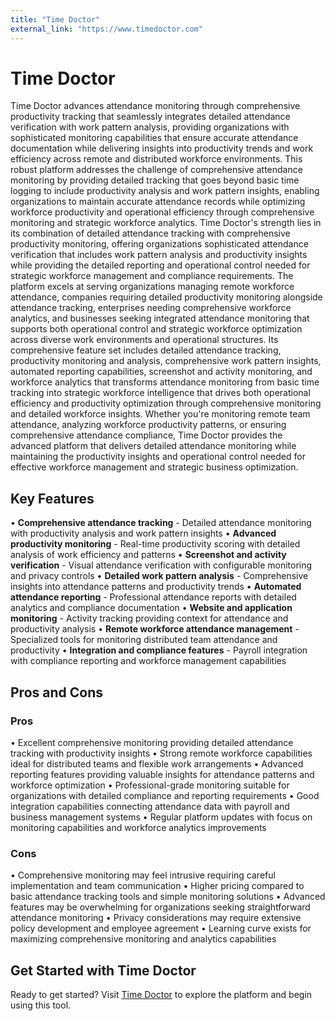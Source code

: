 ```yaml
---
title: "Time Doctor"
external_link: "https://www.timedoctor.com"
---
```


# Time Doctor

Time Doctor advances attendance monitoring through comprehensive productivity tracking that seamlessly integrates detailed attendance verification with work pattern analysis, providing organizations with sophisticated monitoring capabilities that ensure accurate attendance documentation while delivering insights into productivity trends and work efficiency across remote and distributed workforce environments. This robust platform addresses the challenge of comprehensive attendance monitoring by providing detailed tracking that goes beyond basic time logging to include productivity analysis and work pattern insights, enabling organizations to maintain accurate attendance records while optimizing workforce productivity and operational efficiency through comprehensive monitoring and strategic workforce analytics. Time Doctor's strength lies in its combination of detailed attendance tracking with comprehensive productivity monitoring, offering organizations sophisticated attendance verification that includes work pattern analysis and productivity insights while providing the detailed reporting and operational control needed for strategic workforce management and compliance requirements. The platform excels at serving organizations managing remote workforce attendance, companies requiring detailed productivity monitoring alongside attendance tracking, enterprises needing comprehensive workforce analytics, and businesses seeking integrated attendance monitoring that supports both operational control and strategic workforce optimization across diverse work environments and operational structures. Its comprehensive feature set includes detailed attendance tracking, productivity monitoring and analysis, comprehensive work pattern insights, automated reporting capabilities, screenshot and activity monitoring, and workforce analytics that transforms attendance monitoring from basic time tracking into strategic workforce intelligence that drives both operational efficiency and productivity optimization through comprehensive monitoring and detailed workforce insights. Whether you're monitoring remote team attendance, analyzing workforce productivity patterns, or ensuring comprehensive attendance compliance, Time Doctor provides the advanced platform that delivers detailed attendance monitoring while maintaining the productivity insights and operational control needed for effective workforce management and strategic business optimization.

## Key Features

• **Comprehensive attendance tracking** - Detailed attendance monitoring with productivity analysis and work pattern insights
• **Advanced productivity monitoring** - Real-time productivity scoring with detailed analysis of work efficiency and patterns
• **Screenshot and activity verification** - Visual attendance verification with configurable monitoring and privacy controls
• **Detailed work pattern analysis** - Comprehensive insights into attendance patterns and productivity trends
• **Automated attendance reporting** - Professional attendance reports with detailed analytics and compliance documentation
• **Website and application monitoring** - Activity tracking providing context for attendance and productivity analysis
• **Remote workforce attendance management** - Specialized tools for monitoring distributed team attendance and productivity
• **Integration and compliance features** - Payroll integration with compliance reporting and workforce management capabilities

## Pros and Cons

### Pros
• Excellent comprehensive monitoring providing detailed attendance tracking with productivity insights
• Strong remote workforce capabilities ideal for distributed teams and flexible work arrangements
• Advanced reporting features providing valuable insights for attendance patterns and workforce optimization
• Professional-grade monitoring suitable for organizations with detailed compliance and reporting requirements
• Good integration capabilities connecting attendance data with payroll and business management systems
• Regular platform updates with focus on monitoring capabilities and workforce analytics improvements

### Cons
• Comprehensive monitoring may feel intrusive requiring careful implementation and team communication
• Higher pricing compared to basic attendance tracking tools and simple monitoring solutions
• Advanced features may be overwhelming for organizations seeking straightforward attendance monitoring
• Privacy considerations may require extensive policy development and employee agreement
• Learning curve exists for maximizing comprehensive monitoring and analytics capabilities
## Get Started with Time Doctor

Ready to get started? Visit [Time Doctor](https://timedoctor.com) to explore the platform and begin using this tool.
